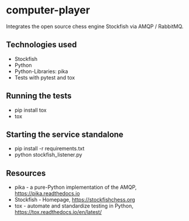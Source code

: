 # computer-player
Integrates the open source chess engine Stockfish via AMQP / RabbitMQ.

## Technologies used
* Stockfish
* Python
* Python-Libraries: pika
* Tests with pytest and tox

## Running the tests
* pip install tox
* tox

## Starting the service standalone
* pip install -r requirements.txt
* python stockfish_listener.py

## Resources
* pika - a pure-Python implementation of the AMQP, https://pika.readthedocs.io
* Stockfish - Homepage, https://stockfishchess.org
* tox - automate and standardize testing in Python, https://tox.readthedocs.io/en/latest/
